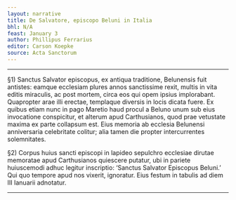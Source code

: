 ```yaml
---
layout: narrative
title: De Salvatore, episcopo Beluni in Italia
bhl: N/A
feast: January 3
author: Phillipus Ferrarius
editor: Carson Koepke
source: Acta Sanctorum
---
```


---

§1) Sanctus Salvator episcopus, ex antiqua traditione, Belunensis fuit antistes: eamque ecclesiam plures annos sanctissime rexit, multis in vita editis miraculis, ac post mortem, circa eos qui opem ipsius implorabant. Quapropter arae illi erectae, templaque diversis in locis dicata fuere. Ex quibus etiam nunc in pago Maretio haud procul a Beluno unum sub eius invocatione conspicitur, et alterum apud Carthusianos, quod prae vetustate maxima ex parte collapsum est. Eius memoria ab ecclesia Belunensi anniversaria celebritate colitur; alia tamen die propter intercurrentes solemnitates.

§2) Corpus huius sancti episcopi in lapideo sepulchro ecclesiae dirutae memoratae apud Carthusianos quiescere putatur, ubi in pariete huiuscemodi adhuc legitur inscriptio: ‘Sanctus Salvator Episcopus Beluni.’ Qui quo tempore apud nos vixerit, ignoratur. Eius festum in tabulis ad diem III Ianuarii adnotatur.

---
